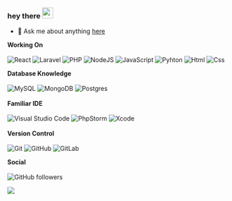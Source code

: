 ### hey there <img src="https://media.giphy.com/media/hvRJCLFzcasrR4ia7z/giphy.gif" width="25px" >

- 💬  Ask me about anything [here](https://www.linkedin.com/in/deniz-ey%C3%BCp-inan-5965241a7/)


**Working On** <br/><br/>
<img alt="React" src="https://img.shields.io/badge/react-%230175C2.svg?style=for-the-badge&logo=react&logoColor=white"/>
<img alt="Laravel" src="https://img.shields.io/badge/laravel-%23FF2D20.svg?style=for-the-badge&logo=laravel&logoColor=white"/>
<img alt="PHP" src="https://img.shields.io/badge/php-%23777BB4.svg?style=for-the-badge&logo=php&logoColor=white"/>
<img alt="NodeJS" src="https://img.shields.io/badge/node.js-%2343853D.svg?style=for-the-badge&logo=node-dot-js&logoColor=white"/>
<img alt="JavaScript" src="https://img.shields.io/badge/javascript-%23323330.svg?style=for-the-badge&logo=javascript&logoColor=%23F7DF1E"/>
<img alt="Pyhton" src="https://img.shields.io/badge/Python-3776AB?style=for-the-badge&logo=python&logoColor=white"/>
<img alt="Html" src="https://img.shields.io/badge/HTML-239120?style=for-the-badge&logo=html5&logoColor=white"/>
<img alt="Css" src="https://img.shields.io/badge/CSS-239120?&style=for-the-badge&logo=css3&logoColor=white"/>

  **Database Knowledge** <br/><br/> 
<img alt="MySQL" src="https://img.shields.io/badge/mysql-%2300f.svg?style=for-the-badge&logo=mysql&logoColor=white"/>
<img alt="MongoDB" src ="https://img.shields.io/badge/MongoDB-%234ea94b.svg?style=for-the-badge&logo=mongodb&logoColor=white"/>
<img alt="Postgres" src ="https://img.shields.io/badge/postgres-%23316192.svg?style=for-the-badge&logo=postgresql&logoColor=white"/> 
<br/><br/>  **Familiar IDE** <br/><br/> 
<img alt="Visual Studio Code" src="https://img.shields.io/badge/VisualStudioCode-0078d7.svg?style=for-the-badge&logo=visual-studio-code&logoColor=white"/>
<img alt="PhpStorm" src="https://img.shields.io/badge/phpstorm-143?style=for-the-badge&logo=phpstorm&logoColor=black&color=black&labelColor=darkorchid"/> <img alt="Xcode" src="https://img.shields.io/badge/Xcode-007ACC?style=for-the-badge&logo=Xcode&logoColor=white"/>
<br/><br/>
**Version Control** <br/><br/><img alt="Git" src="https://img.shields.io/badge/git-%23F05033.svg?style=for-the-badge&logo=git&logoColor=white"/>
<img alt="GitHub" src="https://img.shields.io/badge/github-%23121011.svg?style=for-the-badge&logo=github&logoColor=white"/>
<img alt="GitLab" src="https://img.shields.io/badge/gitlab-%23181717.svg?style=for-the-badge&logo=gitlab&logoColor=white"/>

**Social** <br/><br/> 
<img alt="GitHub followers" src="https://img.shields.io/github/followers/eyupinann?style=social"> 



<img src="https://github-readme-stats.vercel.app/api?username=eyupinann&show_icons=true&theme=dark" />
